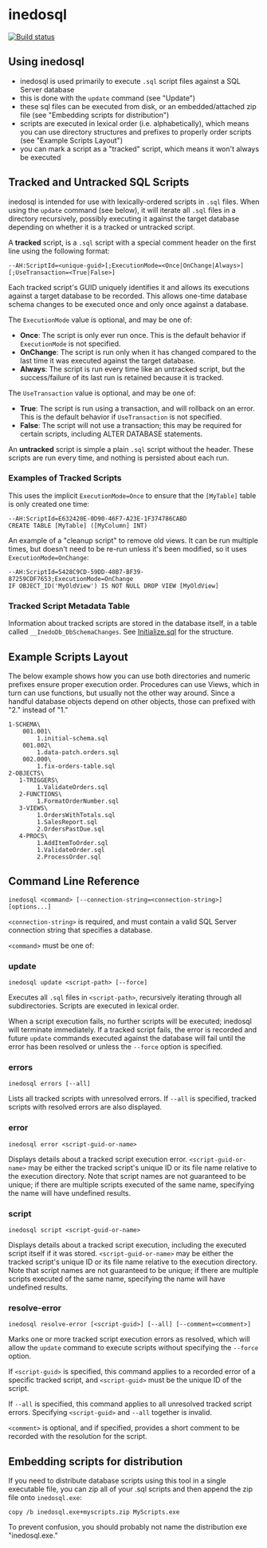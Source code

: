 # inedosql

[![Build status](https://buildmaster.inedo.com/api/ci-badges/image?API_Key=badges&$ApplicationId=64)](https://buildmaster.inedo.com/api/ci-badges/link?API_Key=badges&$ApplicationId=64)

## Using inedosql

 - inedosql is used primarily to execute `.sql` script files against a SQL Server database
 - this is done with the `update` command (see "Update")
 - these sql files can be executed from disk, or an embedded/attached zip file (see "Embedding scripts for distribution")
 - scripts are executed in lexical order (i.e. alphabetically), which means you can use directory structures and prefixes to properly order scripts (see "Example Scripts Layout")
 - you can mark a script as a "tracked" script, which means it won't always be executed

## Tracked and Untracked SQL Scripts

inedosql is intended for use with lexically-ordered scripts in `.sql` files. When using the `update` command
(see below), it will iterate all `.sql` files in a directory recursively, possibly executing it against
the target database depending on whether it is a tracked or untracked script.

A **tracked** script, is a `.sql` script with a special comment header on the first line using the following format:

    --AH:ScriptId=<unique-guid>[;ExecutionMode=<Once|OnChange|Always>][;UseTransaction=<True|False>]

Each tracked script's GUID uniquely identifies it and allows its executions against a target database to
be recorded. This allows one-time database schema changes to be executed once and only once against a database.

The `ExecutionMode` value is optional, and may be one of:
 - **Once**: The script is only ever run once. This is the default behavior if `ExecutionMode` is not specified.
 - **OnChange**: The script is run only when it has changed compared to the last time it was executed against the target database.
 - **Always**: The script is run every time like an untracked script, but the success/failure of its last run is retained because it is tracked.

The `UseTransaction` value is optional, and may be one of:
 - **True**: The script is run using a transaction, and will rollback on an error. This is the default behavior if `UseTransaction` is not specified.
 - **False**: The script will not use a transaction; this may be required for certain scripts, including ALTER DATABASE statements.
 
An **untracked** script is simple a plain `.sql` script without the header. These scripts are run every time,
and nothing is persisted about each run.

### Examples of Tracked Scripts

This uses the implicit `ExecutionMode=Once` to ensure that the `[MyTable]` table
is only created one time:

    --AH:ScriptId=E632420E-0D90-46F7-A23E-1F374786CABD
    CREATE TABLE [MyTable] ([MyColumn] INT)

An example of a "cleanup script" to remove old views. It can be run multiple times, but doesn't need to be
re-run unless it's been modified, so it uses `ExecutionMode=OnChange`:    

    --AH:ScriptId=5428C9CD-59DD-40B7-BF39-87259CDF7653;ExecutionMode=OnChange
    IF OBJECT_ID('MyOldView') IS NOT NULL DROP VIEW [MyOldView]

### Tracked Script Metadata Table

Information about tracked scripts are stored in the database itself, in a table called `__InedoDb_DbSchemaChanges`. See [Initialize.sql](https://github.com/Inedo/inedosql/blob/master/inedosql/SqlServer/Scripts/Initialize.sql) for the structure.

## Example Scripts Layout

The below example shows how you can use both directories and numeric prefixes ensure proper execution order.
Procedures can use Views, which in turn can use functions, but usually not the other way around. Since a handful
database objects depend on other objects, those can prefixed with "2." instead of "1."

    1-SCHEMA\
        001.001\
            1.initial-schema.sql
        001.002\
            1.data-patch.orders.sql
        002.000\
            1.fix-orders-table.sql
    2-OBJECTS\
       1-TRIGGERS\
            1.ValidateOrders.sql
       2-FUNCTIONS\
            1.FormatOrderNumber.sql
       3-VIEWS\
            1.OrdersWithTotals.sql
            1.SalesReport.sql
            2.OrdersPastDue.sql
       4-PROCS\
            1.AddItemToOrder.sql
            1.ValidateOrder.sql
            2.ProcessOrder.sql

## Command Line Reference

    inedosql <command> [--connection-string=<connection-string>] [options...]

`<connection-string>` is required, and must contain a valid SQL Server connection string that specifies a database.

`<command>` must be one of:

### update

    inedosql update <script-path> [--force]

Executes all `.sql` files in `<script-path>`, recursively iterating through all subdirectories.
Scripts are executed in lexical order.

When a script execution fails, no further scripts will be executed; inedosql will terminate immediately.
If a tracked script fails, the error is recorded and future `update` commands executed against the database
will fail until the error has been resolved or unless the `--force` option is specified.

### errors

    inedosql errors [--all]

Lists all tracked scripts with unresolved errors. If `--all` is specified, tracked scripts with resolved
errors are also displayed.

### error

    inedosql error <script-guid-or-name>

Displays details about a tracked script execution error. `<script-guid-or-name>` may be either the
tracked script's unique ID or its file name relative to the execution directory. Note that script names
are not guaranteed to be unique; if there are multiple scripts executed of the same name, specifying
the name will have undefined results.

### script

    inedosql script <script-guid-or-name>

Displays details about a tracked script execution, including the executed script itself if it was stored.
`<script-guid-or-name>` may be either the tracked script's unique ID or its file name relative to
the execution directory. Note that script names are not guaranteed to be unique; if there are multiple
scripts executed of the same name, specifying the name will have undefined results.

### resolve-error

    inedosql resolve-error [<script-guid>] [--all] [--comment=<comment>]

Marks one or more tracked script execution errors as resolved, which will allow the `update` command
to execute scripts without specifying the `--force` option.

If `<script-guid>` is specified, this command applies to a recorded error of a specific tracked
script, and `<script-guid>` must be the unique ID of the script.

If `--all` is specified, this command applies to all unresolved tracked script errors. Specifying
`<script-guid>` and `--all` together is invalid.

`<comment>` is optional, and if specified, provides a short comment to be recorded with the
resolution for the script.

## Embedding scripts for distribution

If you need to distribute database scripts using this tool in a single executable file, you can zip
all of your .sql scripts and then append the zip file onto `inedosql.exe`:

    copy /b inedosql.exe+myscripts.zip MyScripts.exe

To prevent confusion, you should probably not name the distribution exe "inedosql.exe."
